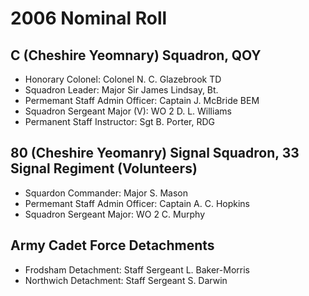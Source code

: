 # 2006 Nominal Roll

## C (Cheshire Yeomnary) Squadron, QOY

* Honorary Colonel: Colonel N. C. Glazebrook TD
* Squadron Leader: Major Sir James Lindsay, Bt.
* Permemant Staff Admin Officer: Captain J. McBride BEM
* Squadron Sergeant Major (V): WO 2 D. L. Williams
* Permanent Staff Instructor: Sgt B. Porter, RDG

## 80 (Cheshire Yeomanry) Signal Squadron, 33 Signal Regiment (Volunteers)

* Squardon Commander: Major S. Mason
* Permemant Staff Admin Officer: Captain A. C. Hopkins
* Squadron Sergeant Major: WO 2 C. Murphy

## Army Cadet Force Detachments

* Frodsham Detachment: Staff Sergeant L. Baker-Morris
* Northwich Detachment: Staff Sergeant S. Darwin
